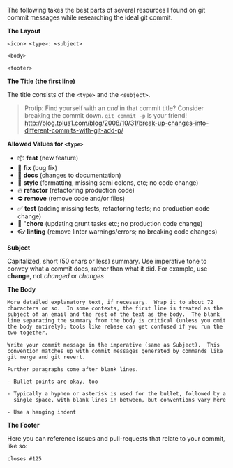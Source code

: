 The following takes the best parts of several resources I found on git commit
messages while researching the ideal git commit.

**The Layout**

```
<icon> <type>: <subject>

<body>

<footer>
```

**The Title (the first line)**

The title consists of the `<type>` and the `<subject>`.

> Protip: Find yourself with an *and* in that commit title?  Consider breaking
> the commit down.  `git commit -p` is your friend!
> http://blog.tplus1.com/blog/2008/10/31/break-up-changes-into-different-commits-with-git-add-p/

**Allowed Values for `<type>`**

- :package: **feat** (new feature)
- :bug: **fix** (bug fix)
- :book: **docs** (changes to documentation)
- :art: **style** (formatting, missing semi colons, etc; no code change)
- :fire: **refactor** (refactoring production code)
- :no_entry: **remove** (remove code and/or files)
- :white_check_mark: **test** (adding missing tests, refactoring tests;
  no production code change)
- :nut_and_bolt: "**chore** (updating grunt tasks etc; no production code change)
- :eyeglasses: **linting** (remove linter warnings/errors; no breaking code changes)


**Subject**

Capitalized, short (50 chars or less) summary. Use imperative tone to convey
what a commit does, rather than what it did. For example, use **change**,
not *changed* or *changes*


**The Body**

```
More detailed explanatory text, if necessary.  Wrap it to about 72
characters or so.  In some contexts, the first line is treated as the
subject of an email and the rest of the text as the body.  The blank
line separating the summary from the body is critical (unless you omit
the body entirely); tools like rebase can get confused if you run the
two together.

Write your commit message in the imperative (same as Subject).  This
convention matches up with commit messages generated by commands like
git merge and git revert.

Further paragraphs come after blank lines.

- Bullet points are okay, too

- Typically a hyphen or asterisk is used for the bullet, followed by a
  single space, with blank lines in between, but conventions vary here

- Use a hanging indent
```

**The Footer**

Here you can reference issues and pull-requests that relate to your commit, like so:

```
closes #125
```
